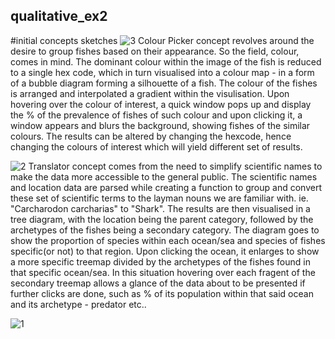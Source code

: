 ## qualitative_ex2
#initial concepts sketches
![3](https://github.com/user-attachments/assets/236d5257-dd3c-4b01-a81f-87885c4458bf)
Colour Picker concept revolves around the desire to group fishes based on their appearance. So the field, colour, comes in mind. The dominant colour within the image of the fish is reduced to a single hex code, which in turn visualised into a colour map - in a form of a bubble diagram forming a silhouette of a fish. The colour of the fishes is arranged and interpolated a gradient within the visulisation. Upon hovering over the colour of interest, a quick window pops up and display the % of the prevalence of fishes of such colour and upon clicking it, a window appears and blurs the background, showing fishes of the similar colours. The results can be altered by changing the hexcode, hence changing the colours of interest which will yield different set of results.

![2](https://github.com/user-attachments/assets/ecb8bbec-37cd-4d21-8773-e19892c5f55c)
Translator concept comes from the need to simplify scientific names to make the data more accessible to the general public. The scientific names and location data are parsed while creating a function to group and convert these set of scientific terms to the layman nouns we are familiar with. ie. "Carcharodon carcharias" to "Shark". The results are then visualised in a tree diagram, with the location being the parent category, followed by the archetypes of the fishes being a secondary category. The diagram goes to show the proportion of species within each ocean/sea and species of fishes specific(or not) to that region. Upon clicking the ocean, it enlarges to show a more specific treemap divided by the archetypes of the fishes found in that specific ocean/sea. In this situation hovering over each fragent of the secondary treemap allows a glance of the data about to be presented if further clicks are done, such as % of its population within that said ocean and its archetype - predator etc..

![1](https://github.com/user-attachments/assets/18a46d5c-5e10-4ac6-b368-f0b287412b67)
